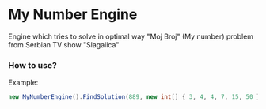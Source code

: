 # My Number Engine

Engine which tries to solve in optimal way "Moj Broj" (My number) problem from Serbian TV show "Slagalica"

### How to use?
Example:
``` c#
new MyNumberEngine().FindSolution(889, new int[] { 3, 4, 4, 7, 15, 50 });
```